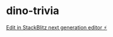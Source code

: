 # dino-trivia

[Edit in StackBlitz next generation editor ⚡️](https://stackblitz.com/~/github.com/611255008/dino-trivia)